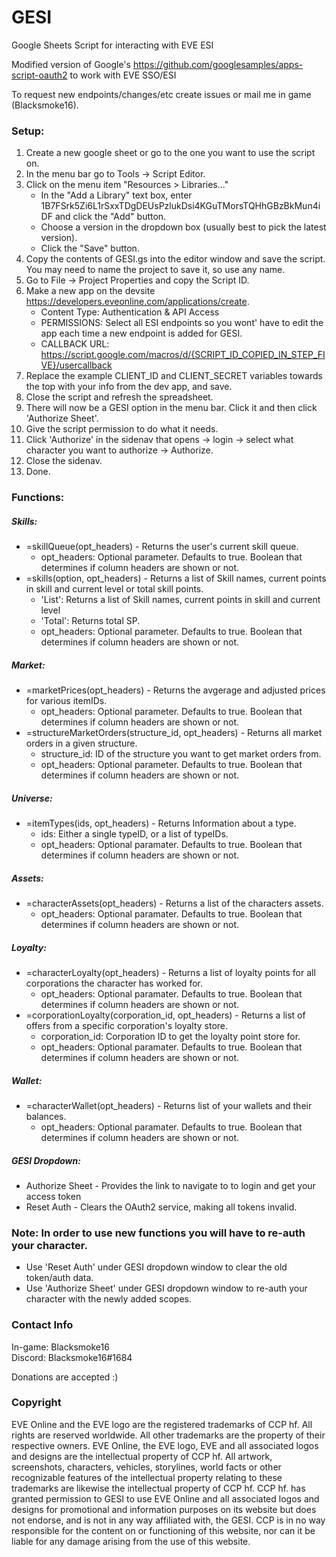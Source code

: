 # GESI
Google Sheets Script for interacting with EVE ESI

Modified version of Google's https://github.com/googlesamples/apps-script-oauth2 to work with EVE SSO/ESI

To request new endpoints/changes/etc create issues or mail me in game (Blacksmoke16).

### Setup:
   1. Create a new google sheet or go to the one you want to use the script on.
   2. In the menu bar go to Tools -> Script Editor.
   3. Click on the menu item "Resources > Libraries..."
       * In the "Add a Library" text box, enter 1B7FSrk5Zi6L1rSxxTDgDEUsPzlukDsi4KGuTMorsTQHhGBzBkMun4iDF and click the "Add" button.
       * Choose a version in the dropdown box (usually best to pick the latest version).
       * Click the "Save" button.
   4. Copy the contents of GESI.gs into the editor window and save the script. You may need to name the project to save it, so use any name.
   5. Go to File -> Project Properties and copy the Script ID.
   6. Make a new app on the devsite https://developers.eveonline.com/applications/create.  
        * Content Type:  Authentication & API Access
        * PERMISSIONS:   Select all ESI endpoints so you wont' have to edit the app each time a new endpoint is added for GESI.
        * CALLBACK URL:  https://script.google.com/macros/d/{SCRIPT_ID_COPIED_IN_STEP_FIVE}/usercallback
   7. Replace the example CLIENT_ID and CLIENT_SECRET variables towards the top with your info from the dev app, and save.
   8. Close the script and refresh the spreadsheet.
   9. There will now be a GESI option in the menu bar.  Click it and then click 'Authorize Sheet'.
   10. Give the script permission to do what it needs.
   11. Click 'Authorize' in the sidenav that opens -> login -> select what character you want to authorize -> Authorize.
   12. Close the sidenav.
   13. Done.

### Functions:

##### Skills:
   * =skillQueue(opt_headers) - Returns the user's current skill queue.
      * opt_headers: Optional parameter.  Defaults to true.  Boolean that determines if column headers are shown or not.
   * =skills(option, opt_headers) - Returns a list of Skill names, current points in skill and current level or total skill points.
      * 'List': Returns a list of Skill names, current points in skill and current level
      * 'Total': Returns total SP.
      * opt_headers: Optional parameter.  Defaults to true.  Boolean that determines if column headers are shown or not.
##### Market:
   * =marketPrices(opt_headers) - Returns the avgerage and adjusted prices for various itemIDs.
      * opt_headers: Optional parameter.  Defaults to true.  Boolean that determines if column headers are shown or not.
   * =structureMarketOrders(structure_id, opt_headers) - Returns all market orders in a given structure.
      * structure_id:  ID of the structure you want to get market orders from.
      * opt_headers: Optional parameter.  Defaults to true.  Boolean that determines if column headers are shown or not.
   
##### Universe:
   * =itemTypes(ids, opt_headers) - Returns Information about a type.
      * ids: Either a single typeID, or a list of typeIDs.
      * opt_headers: Optional paramater.  Defaults to true.  Boolean that determines if column headers are shown or not.
      
##### Assets:
   * =characterAssets(opt_headers) - Returns a list of the characters assets.
      * opt_headers: Optional paramater.  Defaults to true.  Boolean that determines if column headers are shown or not.
      
##### Loyalty:
   * =characterLoyalty(opt_headers) - Returns a list of loyalty points for all corporations the character has worked for.
      * opt_headers: Optional paramater.  Defaults to true.  Boolean that determines if column headers are shown or not.
   * =corporationLoyalty(corporation_id, opt_headers) - Returns a list of offers from a specific corporation's loyalty store.
      * corporation_id: Corporation ID to get the loyalty point store for.
      * opt_headers: Optional paramater.  Defaults to true.  Boolean that determines if column headers are shown or not.     
       
##### Wallet:
   * =characterWallet(opt_headers) - Returns list of your wallets and their balances.
      * opt_headers: Optional paramater.  Defaults to true.  Boolean that determines if column headers are shown or not.
      
 ##### GESI Dropdown:
   * Authorize Sheet - Provides the link to navigate to to login and get your access token
   * Reset Auth - Clears the OAuth2 service, making all tokens invalid.
   
### Note:  In order to use new functions you will have to re-auth your character.
   * Use 'Reset Auth' under GESI dropdown window to clear the old token/auth data.
   * Use 'Authorize Sheet' under GESI dropdown window to re-auth your character with the newly added scopes.

### Contact Info
In-game:  Blacksmoke16  
Discord:  Blacksmoke16#1684

Donations are accepted :)
  
### Copyright
 EVE Online and the EVE logo are the registered trademarks of CCP hf. All rights are reserved worldwide. All other 
 trademarks are the property of their respective owners. EVE Online, the EVE logo, EVE and all associated logos and designs are the intellectual property of CCP hf. All artwork, screenshots, characters, vehicles, storylines, world facts or other recognizable features of the intellectual property relating to these trademarks are likewise the intellectual property of CCP hf.    CCP hf. has granted permission to GESI to use EVE Online and all associated logos and designs for promotional and information purposes on its website but does not endorse, and is not in any way affiliated with, the GESI. CCP is in no way responsible for the content on or functioning of this website, nor can it be liable for any damage arising from the use of this website.
